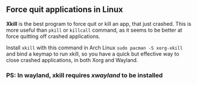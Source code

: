 ## Force quit applications in Linux

**Xkill** is the best program to force quit or kill an app, that just crashed.
This is more useful than `pkill` or `killcall` command, as it seems to 
be better at force quitting off crashed applications.

Install `xkill` with this command in Arch Linux `sudo pacman -S xorg-xkill` and 
bind a keymap to run xkill, so you have a quick but effective way to close crashed 
applications, in both Xorg and Wayland.

### PS: In wayland, xkill requires *xwayland* to be installed
